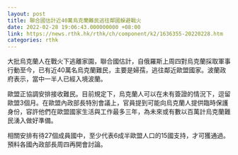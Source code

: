 ```yaml
---
layout: post
title: 聯合國估計近40萬烏克蘭難民逃往鄰國躲避戰火
date: 2022-02-28 19:06:43.000000000 +08:00
link: https://news.rthk.hk/rthk/ch/component/k2/1636355-20220228.htm
categories: rthk
---
```


大批烏克蘭人在戰火下逃離家園，聯合國估計，自俄羅斯上周四對烏克蘭採取軍事行動至今，已有近40萬名烏克蘭難民，主要是婦孺，逃往鄰近歐盟國家。波蘭政府表示，當中一半人已經入境波蘭。

歐盟正協調安排接收難民。目前規定下，烏克蘭人可以在未有簽證的情況下，逗留歐盟3個月。在歐盟內政部長特別會議上，官員提到可能向烏克蘭人提供臨時保護身份，容許他們在歐盟國家生活與工作最多三年，為未來或有數以百萬計烏克蘭難民湧入做好準備。

相關安排有待27個成員國中，至少代表6成半歐盟人口的15國支持，才可獲通過。預料各國內政部長周四再開會討論。
